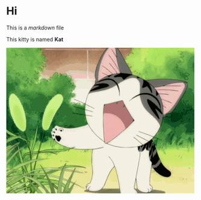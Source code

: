 # Hi

This is a *markdown* file

This kitty is named **Kat**

![Some gif I had lying around](./cat.gif)